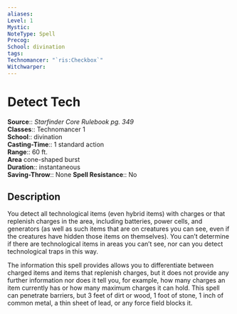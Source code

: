 ```yaml
---
aliases: 
Level: 1
Mystic: 
NoteType: Spell
Precog: 
School: divination 
tags: 
Technomancer: "`ris:Checkbox`"
Witchwarper: 
---
```


# Detect Tech

**Source**:: _Starfinder Core Rulebook pg. 349_  
**Classes**:: Technomancer 1  
**School**:: divination  
**Casting-Time**:: 1 standard action  
**Range**:: 60 ft.  
**Area** cone-shaped burst  
**Duration**:: instantaneous  
**Saving-Throw**:: None
**Spell Resistance**:: No

## Description

You detect all technological items (even hybrid items) with charges or that replenish charges in the area, including batteries, power cells, and generators (as well as such items that are on creatures you can see, even if the creatures have hidden those items on themselves). You can’t determine if there are technological items in areas you can’t see, nor can you detect technological traps in this way.

The information this spell provides allows you to differentiate between charged items and items that replenish charges, but it does not provide any further information nor does it tell you, for example, how many charges an item currently has or how many maximum charges it can hold. This spell can penetrate barriers, but 3 feet of dirt or wood, 1 foot of stone, 1 inch of common metal, a thin sheet of lead, or any force field blocks it.
